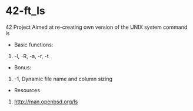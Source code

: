 # 42-ft_ls
42 Project Aimed at re-creating own version of the UNIX system command ls

* Basic functions:
1) -l, -R, -a, -r, -t

* Bonus:
1) -1, Dynamic file name and column sizing

* Resources
1) http://man.openbsd.org/ls
